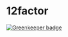 # 12factor

[![Greenkeeper badge](https://badges.greenkeeper.io/muke5hy/12factor.svg)](https://greenkeeper.io/)
